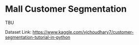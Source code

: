 # Mall Customer Segmentation

TBU

Dataset Link: https://www.kaggle.com/vjchoudhary7/customer-segmentation-tutorial-in-python